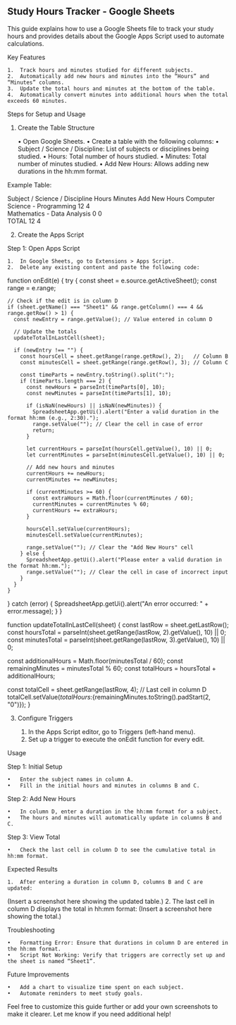 ## Study Hours Tracker - Google Sheets

This guide explains how to use a Google Sheets file to track your study hours and provides details about the Google Apps Script used to automate calculations.

Key Features

	1.	Track hours and minutes studied for different subjects.
	2.	Automatically add new hours and minutes into the “Hours” and “Minutes” columns.
	3.	Update the total hours and minutes at the bottom of the table.
	4.	Automatically convert minutes into additional hours when the total exceeds 60 minutes.

Steps for Setup and Usage

1. Create the Table Structure

	•	Open Google Sheets.
	•	Create a table with the following columns:
	•	Subject / Science / Discipline: List of subjects or disciplines being studied.
	•	Hours: Total number of hours studied.
	•	Minutes: Total number of minutes studied.
	•	Add New Hours: Allows adding new durations in the hh:mm format.

Example Table:

Subject / Science / Discipline	Hours	Minutes	Add New Hours
Computer Science - Programming	12	4	
Mathematics - Data Analysis	0	0	
TOTAL	12	4	

2. Create the Apps Script

Step 1: Open Apps Script

	1.	In Google Sheets, go to Extensions > Apps Script.
	2.	Delete any existing content and paste the following code:

function onEdit(e) {
  try {
    const sheet = e.source.getActiveSheet();
    const range = e.range;

    // Check if the edit is in column D
    if (sheet.getName() === "Sheet1" && range.getColumn() === 4 && range.getRow() > 1) {
      const newEntry = range.getValue(); // Value entered in column D

      // Update the totals
      updateTotalInLastCell(sheet);

      if (newEntry !== "") {
        const hoursCell = sheet.getRange(range.getRow(), 2);   // Column B
        const minutesCell = sheet.getRange(range.getRow(), 3); // Column C

        const timeParts = newEntry.toString().split(":");
        if (timeParts.length === 2) {
          const newHours = parseInt(timeParts[0], 10);
          const newMinutes = parseInt(timeParts[1], 10);

          if (isNaN(newHours) || isNaN(newMinutes)) {
            SpreadsheetApp.getUi().alert("Enter a valid duration in the format hh:mm (e.g., 2:30).");
            range.setValue(""); // Clear the cell in case of error
            return;
          }

          let currentHours = parseInt(hoursCell.getValue(), 10) || 0;
          let currentMinutes = parseInt(minutesCell.getValue(), 10) || 0;

          // Add new hours and minutes
          currentHours += newHours;
          currentMinutes += newMinutes;

          if (currentMinutes >= 60) {
            const extraHours = Math.floor(currentMinutes / 60);
            currentMinutes = currentMinutes % 60;
            currentHours += extraHours;
          }

          hoursCell.setValue(currentHours);
          minutesCell.setValue(currentMinutes);

          range.setValue(""); // Clear the "Add New Hours" cell
        } else {
          SpreadsheetApp.getUi().alert("Please enter a valid duration in the format hh:mm.");
          range.setValue(""); // Clear the cell in case of incorrect input
        }
      }
    }
  } catch (error) {
    SpreadsheetApp.getUi().alert("An error occurred: " + error.message);
  }
}

function updateTotalInLastCell(sheet) {
  const lastRow = sheet.getLastRow();
  const hoursTotal = parseInt(sheet.getRange(lastRow, 2).getValue(), 10) || 0;
  const minutesTotal = parseInt(sheet.getRange(lastRow, 3).getValue(), 10) || 0;

  const additionalHours = Math.floor(minutesTotal / 60);
  const remainingMinutes = minutesTotal % 60;
  const totalHours = hoursTotal + additionalHours;

  const totalCell = sheet.getRange(lastRow, 4); // Last cell in column D
  totalCell.setValue(${totalHours}:${remainingMinutes.toString().padStart(2, "0")});
}

3. Configure Triggers

	1.	In the Apps Script editor, go to Triggers (left-hand menu).
	2.	Set up a trigger to execute the onEdit function for every edit.

Usage

Step 1: Initial Setup

	•	Enter the subject names in column A.
	•	Fill in the initial hours and minutes in columns B and C.

Step 2: Add New Hours

	•	In column D, enter a duration in the hh:mm format for a subject.
	•	The hours and minutes will automatically update in columns B and C.

Step 3: View Total

	•	Check the last cell in column D to see the cumulative total in hh:mm format.

Expected Results

	1.	After entering a duration in column D, columns B and C are updated:
(Insert a screenshot here showing the updated table.)
	2.	The last cell in column D displays the total in hh:mm format:
(Insert a screenshot here showing the total.)

Troubleshooting

	•	Formatting Error: Ensure that durations in column D are entered in the hh:mm format.
	•	Script Not Working: Verify that triggers are correctly set up and the sheet is named “Sheet1”.

Future Improvements

	•	Add a chart to visualize time spent on each subject.
	•	Automate reminders to meet study goals.

Feel free to customize this guide further or add your own screenshots to make it clearer. Let me know if you need additional help!
